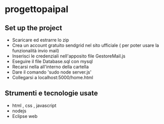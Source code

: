 # progettopaipal
## Set up the project
- Scaricare ed estrarre lo zip </br>
- Crea un account  gratuito sendgrid nel sito ufficiale ( per poter usare la funzionalità invio mail)</br>
- Inserisci le credenziali nell'apposito file GestoreMail.js</br>
- Eseguire il file Database.sql con mysql</br>
- Recarsi nella all'interno della cartella</br>
- Dare il comando 'sudo node server.js'</br>
- Collegarsi a localhost:5000/home.html</br>
## Strumenti e tecnologie usate
- html , css , javascript
- nodejs
- Eclipse web 

